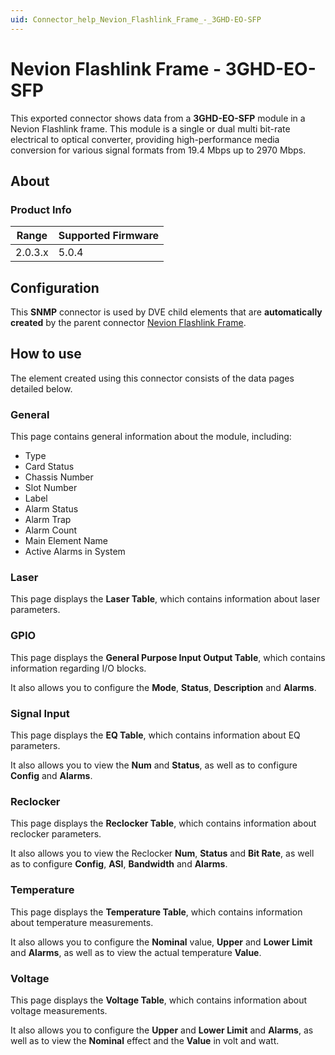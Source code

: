 ```yaml
---
uid: Connector_help_Nevion_Flashlink_Frame_-_3GHD-EO-SFP
---
```


# Nevion Flashlink Frame - 3GHD-EO-SFP

This exported connector shows data from a **3GHD-EO-SFP** module in a Nevion Flashlink frame. This module is a single or dual multi bit-rate electrical to optical converter, providing high-performance media conversion for various signal formats from 19.4 Mbps up to 2970 Mbps.

## About

### Product Info

| **Range** | **Supported Firmware** |
|-----------|------------------------|
| 2.0.3.x   | 5.0.4                  |

## Configuration

This **SNMP** connector is used by DVE child elements that are **automatically created** by the parent connector [Nevion Flashlink Frame](xref:Connector_help_Nevion_Flashlink_Frame).

## How to use

The element created using this connector consists of the data pages detailed below.

### General

This page contains general information about the module, including:

- Type
- Card Status
- Chassis Number
- Slot Number
- Label
- Alarm Status
- Alarm Trap
- Alarm Count
- Main Element Name
- Active Alarms in System

### Laser

This page displays the **Laser Table**, which contains information about laser parameters.

### GPIO

This page displays the **General Purpose Input Output Table**, which contains information regarding I/O blocks.

It also allows you to configure the **Mode**, **Status**, **Description** and **Alarms**.

### Signal Input

This page displays the **EQ Table**, which contains information about EQ parameters.

It also allows you to view the **Num** and **Status**, as well as to configure **Config** and **Alarms**.

### Reclocker

This page displays the **Reclocker Table**, which contains information about reclocker parameters.

It also allows you to view the Reclocker **Num**, **Status** and **Bit Rate**, as well as to configure **Config**, **ASI**, **Bandwidth** and **Alarms**.

### Temperature

This page displays the **Temperature Table**, which contains information about temperature measurements.

It also allows you to configure the **Nominal** value, **Upper** and **Lower Limit** and **Alarms**, as well as to view the actual temperature **Value**.

### Voltage

This page displays the **Voltage Table**, which contains information about voltage measurements.

It also allows you to configure the **Upper** and **Lower Limit** and **Alarms**, as well as to view the **Nominal** effect and the **Value** in volt and watt.

